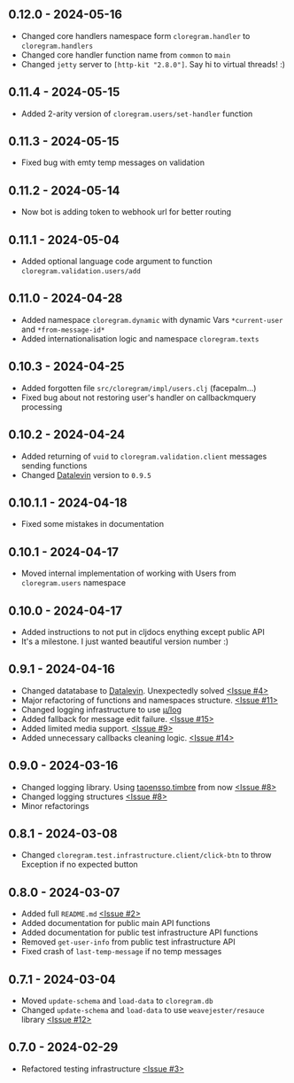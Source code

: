## 0.12.0 - 2024-05-16
* Changed core handlers namespace form `cloregram.handler` to `cloregram.handlers`
* Changed core handler function name from `common` to `main`
* Changed `jetty` server to `[http-kit "2.8.0"]`. Say hi to virtual threads! :)

## 0.11.4 - 2024-05-15
* Added 2-arity version of `cloregram.users/set-handler` function

## 0.11.3 - 2024-05-15
* Fixed bug with emty temp messages on validation

## 0.11.2 - 2024-05-14
* Now bot is adding token to webhook url for better routing

## 0.11.1 - 2024-05-04
* Added optional language code argument to function `cloregram.validation.users/add`

## 0.11.0 - 2024-04-28
* Added namespace `cloregram.dynamic` with dynamic Vars `*current-user` and `*from-message-id*`
* Added internationalisation logic and namespace `cloregram.texts`

## 0.10.3 - 2024-04-25
* Added forgotten file `src/cloregram/impl/users.clj` (facepalm...)
* Fixed bug about not restoring user's handler on callbackmquery processing

## 0.10.2 - 2024-04-24
* Added returning of `vuid` to `cloregram.validation.client` messages sending functions
* Changed [Datalevin](https://github.com/juji-io/datalevin) version to `0.9.5`

## 0.10.1.1 - 2024-04-18
* Fixed some mistakes in documentation

## 0.10.1 - 2024-04-17
* Moved internal implementation of working with Users from `cloregram.users` namespace

## 0.10.0 - 2024-04-17
* Added instructions to not put in cljdocs enything except public API
* It's a milestone. I just wanted beautiful version number :)

## 0.9.1 - 2024-04-16
* Changed datatabase to [Datalevin](https://github.com/juji-io/datalevin). Unexpectedly solved [<Issue #4>](https://github.com/algoflora/cloregram/issues/4)
* Major refactoring of functions and namespaces structure. [<Issue #11>](https://github.com/algoflora/cloregram/issues/11)
* Changed logging infrastructure to use [μ/log](https://github.com/BrunoBonacci/mulog?tab=readme-ov-file)
* Added fallback for message edit failure. [<Issue #15>](https://github.com/algoflora/cloregram/issues/15)
* Added limited media support. [<Issue #9>](https://github.com/algoflora/cloregram/issues/9)
* Added unnecessary callbacks cleaning logic. [<Issue #14>](https://github.com/algoflora/cloregram/issues/14)

## 0.9.0 - 2024-03-16
* Changed logging library. Using [taoensso.timbre](https://github.com/taoensso/timbre) from now [<Issue #8>](https://github.com/algoflora/cloregram/issues/8)
* Changed logging structures [<Issue #8>](https://github.com/algoflora/cloregram/issues/8)
* Minor refactorings

## 0.8.1 - 2024-03-08
* Changed `cloregram.test.infrastructure.client/click-btn` to throw Exception if no expected button

## 0.8.0 - 2024-03-07
* Added full `README.md` [<Issue #2>](https://github.com/algoflora/cloregram/issues/2)
* Added documentation for public main API functions
* Added documentation for public test infrastructure API functions
* Removed `get-user-info` from public test infrastructure API
* Fixed crash of `last-temp-message` if no temp messages

## 0.7.1 - 2024-03-04
* Moved `update-schema` and `load-data` to `cloregram.db`
* Changed `update-schema` and `load-data` to use `weavejester/resauce` library [<Issue #12>](https://github.com/algoflora/cloregram/issues/12)

## 0.7.0 - 2024-02-29
* Refactored testing infrastructure [<Issue #3>](https://github.com/algoflora/cloregram/issues/3)
